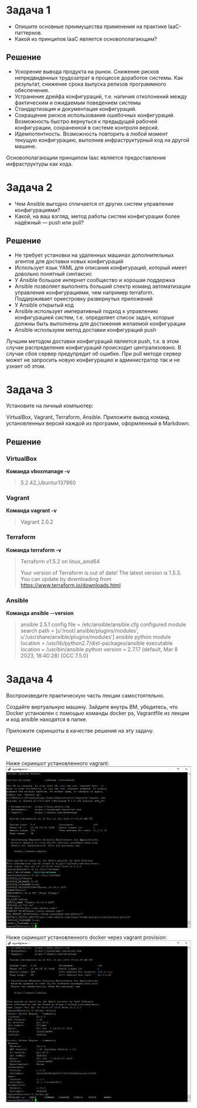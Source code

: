 # Задача 1

- Опишите основные преимущества применения на практике IaaC-паттернов.
- Какой из принципов IaaC является основополагающим?

## Решение

- Ускорение вывода продукта на рынок. Снижение рисков непредвиденных трудозатрат в процессе доработок системы. Как результат, снижение срока выпуска релизов программного обеспечения.
- Устранение дрейфа конфигураций, т.е. наличия отколонений между фактическим и ожидаемым поведением системы
- Стандартизация и документация конфигураций. 
- Сокращение рисков использования ошибочных конфигураций. Возможность быстро вернуться к предыдущей рабочей конфигурации, сохраненной в системе контроля версий.
- Идемпотентность. Возможность повторить в любой момент текущую конфигурацию, выполнив инфраструктурный код на другой машине.

Основополагающим принципом Iaac является предоставление инфраструктуры как кода.

# Задача 2

- Чем Ansible выгодно отличается от других систем управление конфигурациями?
- Какой, на ваш взгляд, метод работы систем конфигурации более надёжный — push или pull?

## Решение

- Не требует установки на удаленных машинах дополнительных агентов для доставки новых конфигураций
- Использует язык YAML для описания конфигураций, который имеет довольно понятный синтаксис
- У Ansible большое интернет сообщество и хорошая поддержка
- Ansible позволяет выполнять больший спектр команд автоматизации управления конфигурациями, чем например terraform. Поддерживает оркестровку развернутых приложений
- У Ansible открытый код
- Ansible использует императивный подход к управлению конфигурацией систем, т.е. определяет список задач, которые должны быть выполнены для достижения желаемой конфигурации
- Ansible используем метод доставки конфигураций push

Лучшим методом доставки конфигураций является push, т.к. в этом случае распределение конфигураций происходит централизовано. В случае сбоя сервер предупредит об ошибке. При pull методе сервер может не запросить новую конфигурацию и администратор так и не узнает об этом.

# Задача 3

Установите на личный компьютер:

VirtualBox,
Vagrant,
Terraform,
Ansible.
Приложите вывод команд установленных версий каждой из программ, оформленный в Markdown.

## Решение

### VirtualBox 
**Команда vboxmanage -v**
> 5.2.42_Ubuntur137960

### Vagrant

**Команда vagrant -v**
> Vagrant 2.0.2

### Terraform
 
**Команда terraform -v**
> Terraform v1.5.2
> on linux_amd64
> 
> Your version of Terraform is out of date! The latest version
> is 1.5.3. You can update by downloading from https://www.terraform.io/downloads.html

### Ansible

**Команда  ansible --version**
> ansible 2.5.1
>  config file = /etc/ansible/ansible.cfg
>  configured module search path = [u'/root/.ansible/plugins/modules', u'/usr/share/ansible/plugins/modules']
>  ansible python module location = /usr/lib/python2.7/dist-packages/ansible
>  executable location = /usr/bin/ansible
>  python version = 2.7.17 (default, Mar  8 2023, 18:40:28) [GCC 7.5.0]

# Задача 4 

Воспроизведите практическую часть лекции самостоятельно.

Создайте виртуальную машину.
Зайдите внутрь ВМ, убедитесь, что Docker установлен с помощью команды
docker ps,
Vagrantfile из лекции и код ansible находятся в папке.
 
Приложите скриншоты в качестве решения на эту задачу.


## Решение

Ниже скриншот установленного vagrant:
<img src="./pictures/screenshot_Vagrant.png" alt="Vagrant ubuntu" style='width:800px'/> 

Ниже скриншот установленного docker через vagrant provision:
<img src='./pictures/screenshot_Ansible+docker.png' alt='Docker provision' style='width:800px'/> 


 

 


